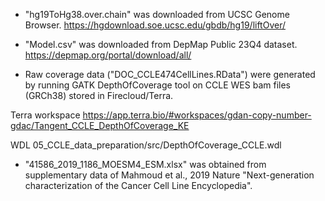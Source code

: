 - "hg19ToHg38.over.chain" was downloaded from UCSC Genome Browser.
https://hgdownload.soe.ucsc.edu/gbdb/hg19/liftOver/

- "Model.csv" was downloaded from DepMap Public 23Q4 dataset.
https://depmap.org/portal/download/all/

- Raw coverage data ("DOC_CCLE474CellLines.RData") were generated by running GATK DepthOfCoverage tool on CCLE WES bam files (GRCh38) stored in Firecloud/Terra.

Terra workspace
https://app.terra.bio/#workspaces/gdan-copy-number-gdac/Tangent_CCLE_DepthOfCoverage_KE

WDL
05_CCLE_data_preparation/src/DepthOfCoverage_CCLE.wdl

- "41586_2019_1186_MOESM4_ESM.xlsx" was obtained from supplementary data of Mahmoud et al., 2019 Nature "Next-generation characterization of the Cancer Cell Line Encyclopedia".
